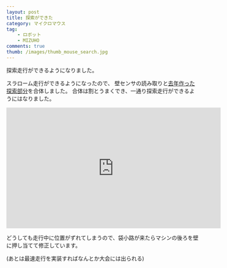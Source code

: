 ```yaml
---
layout: post
title: 探索ができた
category: マイクロマウス
tag:
    - ロボット
    - MIZUHO
comments: true
thumb: /images/thumb_mouse_search.jpg
---
```

探索走行ができるようになりました。  


スラローム走行ができるようになったので、
壁センサの読み取りと[去年作った探索部分](http://titech-ssr.blog.jp/archives/1046800312.html)を合体しました。
合体は割とうまくでき、一通り探索走行ができるようにはなりました。

<div class="movie-wrap">
<iframe width="560" height="315" src="https://www.youtube.com/embed/WXbzCeoh8bw" frameborder="0" allowfullscreen></iframe>
</div>

どうしても走行中に位置がずれてしまうので、袋小路が来たらマシンの後ろを壁に押し当てて修正しています。

(あとは最速走行を実装すればなんとか大会には出られる)
